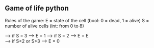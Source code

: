Game of life python
-------------------

Rules of the game:
E = state of the cell (bool: 0 = dead, 1 = alive)
S = number of alive cells (int: from 0 to 8)

--> if S = 3 --> E = 1
--> if S = 2 --> E = E  
--> if S<2 or S>3 --> E = 0

